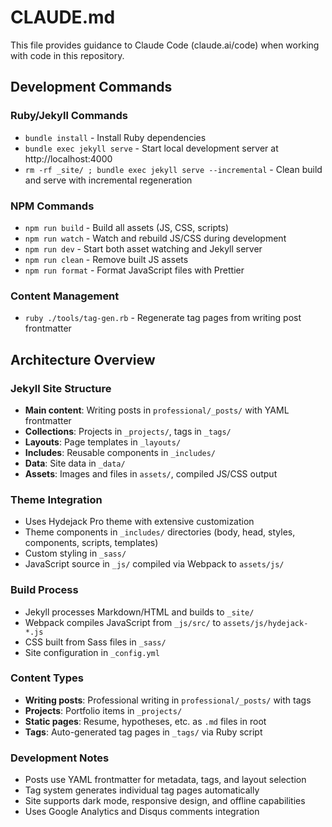 # CLAUDE.md

This file provides guidance to Claude Code (claude.ai/code) when working with code in this repository.

## Development Commands

### Ruby/Jekyll Commands
- `bundle install` - Install Ruby dependencies
- `bundle exec jekyll serve` - Start local development server at http://localhost:4000
- `rm -rf _site/ ; bundle exec jekyll serve --incremental` - Clean build and serve with incremental regeneration

### NPM Commands  
- `npm run build` - Build all assets (JS, CSS, scripts)
- `npm run watch` - Watch and rebuild JS/CSS during development
- `npm run dev` - Start both asset watching and Jekyll server
- `npm run clean` - Remove built JS assets
- `npm run format` - Format JavaScript files with Prettier

### Content Management
- `ruby ./tools/tag-gen.rb` - Regenerate tag pages from writing post frontmatter

## Architecture Overview

### Jekyll Site Structure
- **Main content**: Writing posts in `professional/_posts/` with YAML frontmatter
- **Collections**: Projects in `_projects/`, tags in `_tags/`
- **Layouts**: Page templates in `_layouts/` 
- **Includes**: Reusable components in `_includes/`
- **Data**: Site data in `_data/`
- **Assets**: Images and files in `assets/`, compiled JS/CSS output

### Theme Integration
- Uses Hydejack Pro theme with extensive customization
- Theme components in `_includes/` directories (body, head, styles, components, scripts, templates)
- Custom styling in `_sass/`
- JavaScript source in `_js/` compiled via Webpack to `assets/js/`

### Build Process
- Jekyll processes Markdown/HTML and builds to `_site/`
- Webpack compiles JavaScript from `_js/src/` to `assets/js/hydejack-*.js`
- CSS built from Sass files in `_sass/`
- Site configuration in `_config.yml`

### Content Types
- **Writing posts**: Professional writing in `professional/_posts/` with tags
- **Projects**: Portfolio items in `_projects/`
- **Static pages**: Resume, hypotheses, etc. as `.md` files in root
- **Tags**: Auto-generated tag pages in `_tags/` via Ruby script


### Development Notes
- Posts use YAML frontmatter for metadata, tags, and layout selection
- Tag system generates individual tag pages automatically
- Site supports dark mode, responsive design, and offline capabilities
- Uses Google Analytics and Disqus comments integration